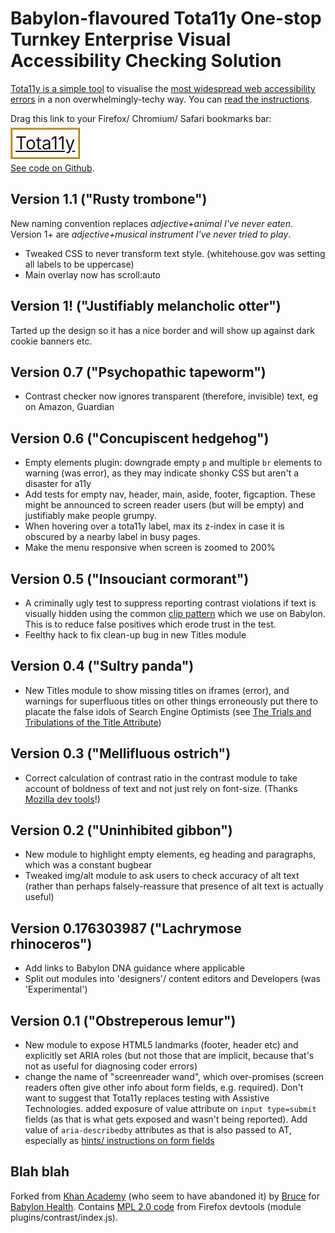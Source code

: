 <head>
    <style>
        a.cta {
            margin: 1.5em auto;
            font-size: 2em;
            padding: 5px;
            border: 3px ridge goldenrod;
        }
		header p {color:black;}
		footer p {color:white;}
		p.view {
		display:block!important;}
        p.view a {color:black!important; text-decoration:underline;}
		header ul {display:none!important;}
    </style>
</head>

<h1>Babylon-flavoured Tota11y One-stop Turnkey Enterprise Visual Accessibility Checking Solution</h1>
<p><a href="https://brucelawson.co.uk/2021/accessibility-visualisation-with-tota11y-2/">Tota11y is a simple tool</a> to visualise the <a href="https://webaim.org/projects/million/#wcag">most widespread web accessibility errors</a> in a non overwhelmingly-techy
    way. You can <a href="/tota11y/instructions">read the instructions</a>.</p>
<p>Drag this link to your Firefox/ Chromium/ Safari bookmarks bar:</p>
<a class=cta href="javascript:(function()%7Bvar tota11y%3Ddocument.createElement(%27SCRIPT%27)%3Btota11y.type%3D%27text/javascript%27%3Btota11y.src%3D%27https://totally.ops.babylontech.co.uk/tota11y.min.js%27%3Bdocument.getElementsByTagName(%27head%27)%5B0%5D.appendChild(tota11y)%3B%7D)()%3B">Tota11y</a>
<p><a href="https://github.com/babylonhealth/Tota11y/">See code on Github</a>.</p>
<h2>Version 1.1 ("Rusty trombone")</h2>
<p>New naming convention replaces <i>adjective+animal I've never eaten</i>. Version 1+ are <i>adjective+musical instrument I've never tried to play</i>.</p>
<ul>
    <li>Tweaked CSS to never transform text style. (whitehouse.gov was setting all labels to be uppercase)</li>
    <li>Main overlay now has scroll:auto</li>
</ul>

<h2>Version 1! ("Justifiably melancholic otter")</h2>
<p>Tarted up the design so it has a nice border and will show up against dark cookie banners etc.</p>
<h2>Version 0.7 ("Psychopathic tapeworm")</h2>
<ul>
    <li>Contrast checker now ignores transparent (therefore, invisible) text, eg on Amazon, Guardian</li>
</ul>
<h2>Version 0.6 ("Concupiscent hedgehog")</h2>
<ul>
    <li>Empty elements plugin: downgrade empty <code>p</code> and multiple <code>br</code> elements to warning (was error), as they may indicate shonky CSS but aren't a disaster for a11y</li>
    <li>Add tests for empty nav, header, main, aside, footer, figcaption. These might be announced to screen reader users (but will be empty) and justifiably make people grumpy.</li>
    <li>When hovering over a tota11y label, max its z-index in case it is obscured by a nearby label in busy pages.
    </li>
    <li>Make the menu responsive when screen is zoomed to 200%</li>
</ul>
<h2>Version 0.5 ("Insouciant cormorant")</h2>
<ul>
    <li>A criminally ugly test to suppress reporting contrast violations if text is visually hidden using the common <a href="https://www.a11yproject.com/posts/2013-01-11-how-to-hide-content/">clip pattern</a> which we use on Babylon. This is to reduce false
        positives which erode trust in the test.</li>
    <li>Feelthy hack to fix clean-up bug in new Titles module</li>
</ul>
<h2>Version 0.4 ("Sultry panda")</h2>
<ul>
    <li>New Titles module to show missing titles on iframes (error), and warnings for superfluous titles on other things erroneously put there to placate the false idols of Search Engine Optimists (see <a href="https://www.24a11y.com/2017/the-trials-and-tribulations-of-the-title-attribute/">The Trials and
			Tribulations of the Title Attribute</a>)</li>
</ul>
<h2>Version 0.3 ("Mellifluous ostrich")</h2>
<ul>
    <li>Correct calculation of contrast ratio in the contrast module to take account of boldness of text and not just rely on font-size. (Thanks <a href="https://searchfox.org/mozilla-central/source/devtools/shared/accessibility.js#23">Mozilla dev
			tools</a>!)</li>
</ul>
<h2>Version 0.2 ("Uninhibited gibbon")</h2>
<ul>
    <li>New module to highlight empty elements, eg heading and paragraphs, which was a constant bugbear</li>
    <li>Tweaked img/alt module to ask users to check accuracy of alt text (rather than perhaps falsely-reassure that presence of alt text is actually useful)</li>
</ul>
<h2>Version 0.176303987 ("Lachrymose rhinoceros")</h2>
<ul>
    <li>Add links to Babylon DNA guidance where applicable</li>
    <li>Split out modules into 'designers'/ content editors and Developers (was 'Experimental')</li>
</ul>
<h2>Version 0.1 ("Obstreperous lemur")</h2>
<ul>
    <li>New module to expose HTML5 landmarks (footer, header etc) and explicitly set ARIA roles (but not those that are implicit, because that's not as useful for diagnosing coder errors)</li>
    <li>change the name of "screenreader wand", which over-promises (screen readers often give other info about form fields, e.g. required). Don't want to suggest that Tota11y replaces testing with Assistive Technologies. added exposure of value attribute
        on
        <code>input type=submit</code> fields (as that is what gets exposed and wasn't being reported). Add value of
        <code>aria-describedby</code> attributes as that is also passed to AT, especially as <a href="https://developer.paciellogroup.com/blog/2014/12/using-aria-describedby-to-provide-helpful-form-hints/">hints/
			instructions on form fields</a>
    </li>
</ul>

<h2>Blah blah</h2>
<p>Forked from <a href="https://github.com/Khan/tota11y">Khan Academy</a> (who seem to have abandoned it) by <a href="https://twitter.com/brucel">Bruce</a> for <a href="https://babylonhealth.com/">Babylon Health</a>. Contains <a href="https://www.mozilla.org/en-US/MPL/2.0/">MPL 2.0 code</a>    from Firefox devtools (module plugins/contrast/index.js).
</p>

